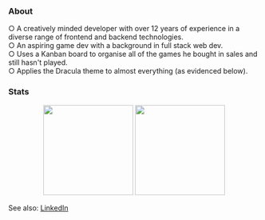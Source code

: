 ### About

○ A creatively minded developer with over 12 years of experience in a diverse range of frontend and backend technologies.  
○ An aspiring game dev with a background in full stack web dev.  
○ Uses a Kanban board to organise all of the games he bought in sales and still hasn't played.  
○ Applies the Dracula theme to almost everything (as evidenced below).

### Stats

<div align="center">
  <img height="180em" src="https://github-readme-stats.vercel.app/api?username=riari&count_private=true&show_icons=true&theme=dracula&bg_color=90,282c3b,2e3242&hide_border=true" />
  <img height="180em" src="https://github-readme-stats.vercel.app/api/top-langs/?username=riari&theme=dracula&bg_color=90,282c3b,2e3242&hide_border=true&layout=compact&langs_count=6&exclude_repo=riari.dev,laravel-forum-frontend,dailies,vuepress-api-test,arvale.world,drf-vue,tron-legacy-atom,rna-guild.net" />
</div>

See also: [LinkedIn](https://www.linkedin.com/in/riari/)

<!-- Resources -->
<!-- GitHub Stats: https://github.com/anuraghazra/github-readme-stats -->

